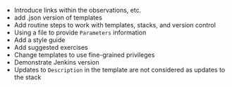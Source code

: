 - Introduce links within the observations, etc.
- add .json version of templates
- Add routine steps to work with templates, stacks, and version control
- Using a file to provide `Parameters` information
- Add a style guide
- Add suggested exercises
- Change templates to use fine-grained privileges
- Demonstrate Jenkins version
- Updates to `Description` in the template are not considered as updates to the stack